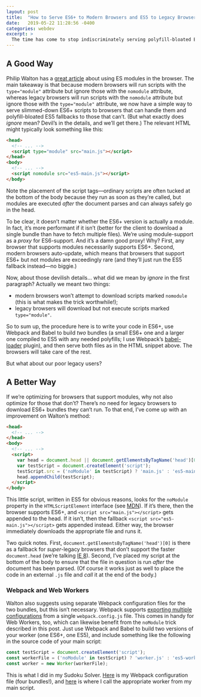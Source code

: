 ```yaml
---
layout: post
title:  "How to Serve ES6+ to Modern Browsers and ES5 to Legacy Browsers"
date:   2019-05-22 11:28:56 -0400
categories: webdev
excerpt: >
  The time has come to stop indiscriminately serving polyfill-bloated ES5-compiled JavaScript to all clients! Modern browsers that can handle slimmer ES6+ bundles should get them. The usual way of doing this with the <code>script</code> tag’s new <code>type="module"</code> and <code>nomodule</code> attributes is nice but flawed. I offer an alternative that accomplishes the same thing without forcing legacy browsers to needlessly download ES6+ bundles they can’t run.
---
```

## A Good Way

Philip Walton has a [great article](https://philipwalton.com/articles/deploying-es2015-code-in-production-today/) about using ES modules in the browser. The main takeaway is that because modern browsers will run scripts with the `type="module"` attribute but ignore those with the `nomodule` attribute, whereas legacy browsers will run scripts with the `nomodule` attribute but ignore those with the `type="module"` attribute, we now have a simple way to serve slimmed-down ES6+ scripts to browsers that can handle them and polyfill-bloated ES5 fallbacks to those that can’t. (But what exactly does *ignore* mean? Devil’s in the details, and we’ll get there.) The relevant HTML might typically look something like this:

```html
<head>
  <!-- ... -->
  <script type="module" src="main.js"></script>
</head>
<body>
  <!-- ... -->
  <script nomodule src="es5-main.js"></script>
</body>
```

Note the placement of the script tags&mdash;ordinary scripts are often tucked at the bottom of the body because they run as soon as they’re called, but modules are executed *after* the document parses and can always safely go in the head.

To be clear, it doesn’t matter whether the ES6+ version is actually a module. In fact, it’s more performant if it isn’t (better for the client to download a single bundle than have to fetch multiple files). We’re using module-support as a *proxy* for ES6-support. And it’s a damn good proxy! Why? First, any browser that supports modules necessarily supports ES6+. Second, modern browsers auto-update, which means that browsers that support ES6+ but not modules are exceedingly rare (and they’ll just run the ES5 fallback instead&mdash;no biggie.)

Now, about those devilish details&hellip; what did we mean by *ignore* in the first paragraph? Actually we meant two things:

- modern browsers won’t attempt to download scripts marked `nomodule` (this is what makes the trick worthwhile!);
- legacy browsers will download but not execute scripts marked `type="module"`.

So to sum up, the procedure here is to write your code in ES6+, use Webpack and Babel to build *two* bundles (a small ES6+ one and a larger one compiled to ES5 with any needed polyfills; I use Webpack’s [babel-loader](https://webpack.js.org/loaders/babel-loader/) plugin), and then serve both files as in the HTML snippet above. The browsers will take care of the rest.

But what about our poor legacy users?

## A Better Way

If we’re optimizing for browsers that support modules, why not also optimize for those that don’t? There’s no need for legacy browsers to download ES6+ bundles they can’t run. To that end, I’ve come up with an improvement on Walton’s method:

```html
<head>
  <!-- ... -->
</head>
<body>
  <!-- ... -->
  <script>
    var head = document.head || document.getElementsByTagName('head')[0];
    var testScript = document.createElement('script');
    testScript.src = ('noModule' in testScript) ? 'main.js' : 'es5-main.js';
    head.appendChild(testScript);
  </script>
</body>
```

This little script, written in ES5 for obvious reasons, looks for the `noModule` property in the `HTMLScriptElement` interface (see [MDN](https://developer.mozilla.org/en-US/docs/Web/API/HTMLScriptElement#Properties)). If it’s there, then the browser supports ES6+, and `<script src="main.js"></script>` gets appended to the head. If it isn’t, then the fallback `<script src="es5-main.js"></script>` gets appended instead. Either way, the browser immediately downloads the appropriate file and runs it.

Two quick notes. First, `document.getElementsByTagName('head')[0]` is there as a fallback for *super*-legacy browsers that don’t support the faster `document.head` (we’re talking [IE 8](https://developer.mozilla.org/en-US/docs/Web/API/Document/head#Browser_compatibility)). Second, I’ve placed my script at the bottom of the body to ensure that the file in question is run *after* the document has been parsed. (Of course it works just as well to place the code in an external `.js` file and *call* it at the end of the body.)

### Webpack and Web Workers

Walton also suggests using separate Webpack configuration files for the two bundles, but this isn’t necessary. Webpack supports [exporting multiple configurations](https://webpack.js.org/configuration/configuration-types/#exporting-multiple-configurations) from a single `webpack.config.js` file. This comes in handy for Web Workers, too, which can likewise benefit from the `noModule` trick described in this post. Just use Webpack and Babel to build two versions of your worker (one ES6+, one ES5), and include something like the following in the source code of your main script:

```javascript
const testScript = document.createElement('script');
const workerFile = ('noModule' in testScript) ? 'worker.js' : 'es5-worker.js';
const worker = new Worker(workerFile);
```

This is what I did in my Sudoku Solver. [Here](https://github.com/MichaelAllenWarner/react-sudoku-solver/blob/master/webpack.config.js) is my Webpack configuration file (four bundles!), and [here](https://github.com/MichaelAllenWarner/react-sudoku-solver/blob/master/src/main/App.js#L49) is where I call the appropriate worker from my main script.
